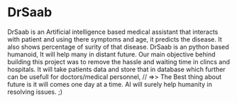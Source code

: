 # DrSaab
DrSaab is an Artificial intelligence based medical assistant that interacts with patient and using there symptoms and age, it predicts the disease. It also shows percentage of surity of that disease. DrSaab is an python based humanoid, It will help many in distant future. Our main objective behind building this project was to remove the hassle and waiting time in clincs and hospitals. It will take patients data and store that in database which further can be usefull for doctors/medical personnel,
// =>> The Best thing about future is it will comes one day at a time. AI will surely help humanity in resolving issues. ;)
